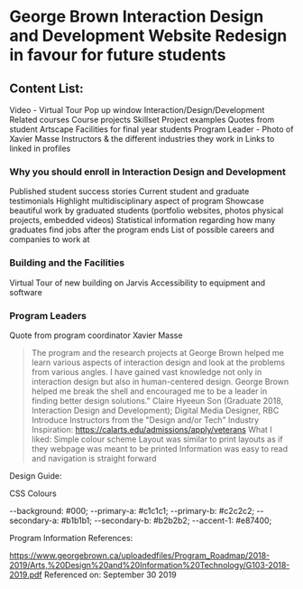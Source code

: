 # George Brown Interaction Design and Development Website Redesign in favour for future students

## Content List:
Video - Virtual Tour
Pop up window
Interaction/Design/Development
Related courses
Course projects
Skillset
Project examples
Quotes from student
Artscape Facilities for final year students
Program Leader - Photo of Xavier Masse
Instructors & the different industries they work in
Links to linked in profiles 

### Why you should enroll in Interaction Design and Development
Published student success stories
Current student and graduate testimonials
Highlight multidisciplinary aspect of program Showcase beautiful work by graduated students (portfolio websites, photos physical projects, embedded videos)
Statistical information regarding how many graduates find jobs after the program ends
List of possible careers and companies to work at

### Building and the Facilities
Virtual Tour of new building on Jarvis
Accessibility to equipment and software

### Program Leaders
Quote from program coordinator Xavier Masse
>The program and the research projects at George Brown helped me learn various aspects of interaction design and look at the problems from various angles. I have gained vast knowledge not only in interaction design but also in human-centered design. George Brown helped me break the shell and encouraged me to be a leader in finding better design solutions.” Claire Hyeeun Son (Graduate 2018, Interaction Design and Development); Digital Media Designer, RBC
Introduce Instructors from the "Design and/or Tech" Industry
Inspiration: https://calarts.edu/admissions/apply/veterans
What I liked:
Simple colour scheme
Layout was similar to print layouts as if they webpage was meant to be printed
Information was easy to read and navigation is straight forward

Design Guide:

CSS Colours

--background: #000;
--primary-a: #c1c1c1;
--primary-b: #c2c2c2;
--secondary-a: #b1b1b1;
--secondary-b: #b2b2b2;
--accent-1: #e87400;

Program Information References: 

https://www.georgebrown.ca/uploadedfiles/Program_Roadmap/2018-2019/Arts,%20Design%20and%20Information%20Technology/G103-2018-2019.pdf
Referenced on: September 30 2019
